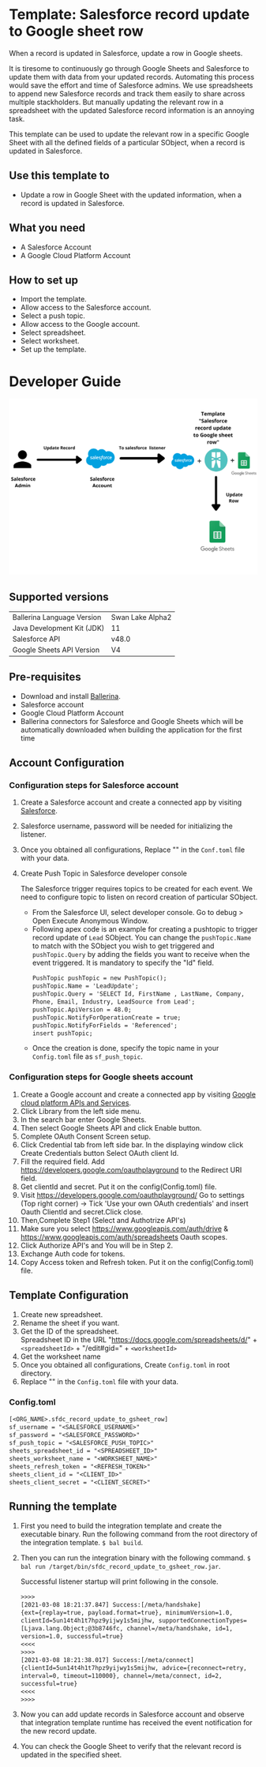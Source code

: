 # Template: Salesforce record update to Google sheet row

When a record is updated in Salesforce, update a row in Google sheets.

It is tiresome to continuously go through Google Sheets and Salesforce to update them with data from your updated records. Automating this process would save the effort and time of Salesforce admins. We use spreadsheets to append new Salesforce records and track them easily to share across multiple stackholders. But manually updating the relevant row in a spreadsheet with the updated Salesforce record information is an annoying task. 

This template can be used to update the relevant row in a specific Google Sheet with all the defined fields of a particular SObject, when a record is updated in Salesforce.

## Use this template to
- Update a row in Google Sheet with the updated information, when a record is updated in Salesforce.

## What you need
- A Salesforce Account
- A Google Cloud Platform Account

## How to set up
- Import the template.
- Allow access to the Salesforce account.
- Select a push topic.
- Allow access to the Google account.
- Select spreadsheet.
- Select worksheet.
- Set up the template. 

# Developer Guide
<p align="center">
<img src="./docs/images/template_flow.png?raw=true" alt="Salesforce-GSheet Integration template overview"/>
</p>

## Supported versions

<table>
  <tr>
   <td>Ballerina Language Version
   </td>
   <td>Swan Lake Alpha2
   </td>
  </tr>
  <tr>
   <td>Java Development Kit (JDK) 
   </td>
   <td>11
   </td>
  </tr>
  <tr>
   <td>Salesforce API 
   </td>
   <td>v48.0
   </td>
  </tr>
  <tr>
   <td>Google Sheets API Version
   </td>
   <td>V4
   </td>
  </tr>
</table>


## Pre-requisites
* Download and install [Ballerina](https://ballerinalang.org/downloads/).
* Salesforce account
* Google Cloud Platform Account
* Ballerina connectors for Salesforce and Google Sheets which will be automatically downloaded when building the application for the first time


## Account Configuration
### Configuration steps for Salesforce account
1. Create a Salesforce account and create a connected app by visiting [Salesforce](https://www.salesforce.com). 
2. Salesforce username, password will be needed for initializing the listener. 
3. Once you obtained all configurations, Replace "" in the `Conf.toml` file with your data.

4. Create Push Topic in Salesforce developer console

    The Salesforce trigger requires topics to be created for each event. We need to configure topic to listen on record creation of particular SObject. 

    * From the Salesforce UI, select developer console. Go to debug > Open Execute Anonymous Window. 
    * Following apex code is an example for creating a pushtopic to trigger record update of `Lead` SObject. You can change the `pushTopic.Name` to match with the SObject you wish to get triggered  and `pushTopic.Query` by adding the fields you want to receive when the event triggered. 
    It is mandatory to specify the "Id" field.
      ```apex
      PushTopic pushTopic = new PushTopic();
      pushTopic.Name = 'LeadUpdate';
      pushTopic.Query = 'SELECT Id, FirstName , LastName, Company, Phone, Email, Industry, LeadSource from Lead';
      pushTopic.ApiVersion = 48.0;
      pushTopic.NotifyForOperationCreate = true;
      pushTopic.NotifyForFields = 'Referenced';
      insert pushTopic;
      ```
    * Once the creation is done, specify the topic name in your `Config.toml` file as `sf_push_topic`.

### Configuration steps for Google sheets account

1. Create a Google account and create a connected app by visiting [Google cloud platform APIs and Services](https://console.cloud.google.com/apis/dashboard). 
2. Click Library from the left side menu.
3. In the search bar enter Google Sheets.
4. Then select Google Sheets API and click Enable button.
5. Complete OAuth Consent Screen setup.
6. Click Credential tab from left side bar. In the displaying window click Create Credentials button
Select OAuth client Id.
7. Fill the required field. Add https://developers.google.com/oauthplayground to the Redirect URI field.
8. Get clientId and secret. Put it on the config(Config.toml) file.
9. Visit https://developers.google.com/oauthplayground/ 
    Go to settings (Top right corner) -> Tick 'Use your own OAuth credentials' and insert Oauth ClientId and secret.Click close.
10. Then,Complete Step1 (Select and Authotrize API's)
11. Make sure you select https://www.googleapis.com/auth/drive & https://www.googleapis.com/auth/spreadsheets Oauth scopes.
12. Click Authorize API's and You will be in Step 2.
13. Exchange Auth code for tokens.
14. Copy Access token and Refresh token. Put it on the config(Config.toml) file.

## Template Configuration

1. Create new spreadsheet.
2. Rename the sheet if you want.
3. Get the ID of the spreadsheet.  
Spreadsheet ID in the URL "https://docs.google.com/spreadsheets/d/" + `<spreadsheetId>` + "/edit#gid=" + `<worksheetId>` 
5. Get the worksheet name
6. Once you obtained all configurations, Create `Config.toml` in root directory.
7. Replace "" in the `Config.toml` file with your data.

### Config.toml 

```
[<ORG_NAME>.sfdc_record_update_to_gsheet_row]
sf_username = "<SALESFORCE_USERNAME>"  
sf_password = "<SALESFORCE_PASSWORD>"  
sf_push_topic = "<SALESFORCE_PUSH_TOPIC>" 
sheets_spreadsheet_id = "<SPREADSHEET_ID>"
sheets_worksheet_name = "<WORKSHEET_NAME>"
sheets_refresh_token = "<REFRESH_TOKEN>"
sheets_client_id = "<CLIENT_ID>"
sheets_client_secret = "<CLIENT_SECRET>"
``` 

## Running the template

1. First you need to build the integration template and create the executable binary. Run the following command from the root directory of the integration template. 
`$ bal build`. 

2. Then you can run the integration binary with the following command. 
`$ bal run /target/bin/sfdc_record_update_to_gsheet_row.jar`. 

    Successful listener startup will print following in the console.
    ```
    >>>>
    [2021-03-08 18:21:37.847] Success:[/meta/handshake]
    {ext={replay=true, payload.format=true}, minimumVersion=1.0, clientId=5un14t4h1t7hpz9yijwy1s5mijhw, supportedConnectionTypes=[Ljava.lang.Object;@3b8746fc, channel=/meta/handshake, id=1, version=1.0, successful=true}
    <<<<
    >>>>
    [2021-03-08 18:21:38.017] Success:[/meta/connect]
    {clientId=5un14t4h1t7hpz9yijwy1s5mijhw, advice={reconnect=retry, interval=0, timeout=110000}, channel=/meta/connect, id=2, successful=true}
    <<<<
    >>>>
    ```

3. Now you can add update records in Salesforce account and observe that integration template runtime has received the event notification for the new record update.

4. You can check the Google Sheet to verify that the relevant record is updated in the specified sheet. 
